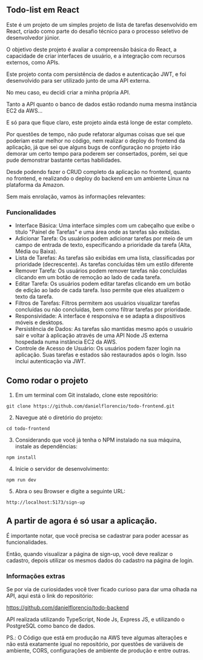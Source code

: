 ## Todo-list em React

Este é um projeto de um simples projeto de lista de tarefas desenvolvido em React, criado como parte do desafio técnico para o processo seletivo de desenvolvedor júnior. 

O objetivo deste projeto é avaliar a compreensão básica do React, a capacidade de criar interfaces de usuário, e a integração com recursos externos, como APIs. 

Este projeto conta com persistência de dados e autenticação JWT, e foi desenvolvido para ser utilizado junto de uma API externa.

No meu caso, eu decidi criar a minha própria API.

Tanto a API quanto o banco de dados estão rodando numa mesma instância EC2 da AWS...

E só para que fique claro, este projeto ainda está longe de estar completo. 

Por questões de tempo, não pude refatorar algumas coisas que sei que poderiam estar melhor no código, nem realizar o deploy do frontend da aplicação, já que sei que alguns bugs de configuração no projeto irão demorar um certo tempo para poderem ser consertados, porém, sei que pude demonstrar bastante certas habilidades.

Desde podendo fazer o CRUD completo da aplicação no frontend, quanto no frontend, e realizando o deploy do backend em um ambiente Linux na plataforma da Amazon.

Sem mais enrolação, vamos às informações relevantes: 

### Funcionalidades

- Interface Básica: Uma interface simples com um cabeçalho que exibe o título "Painel de Tarefas" e uma área onde as tarefas são exibidas.
- Adicionar Tarefa: Os usuários podem adicionar tarefas por meio de um campo de entrada de texto, especificando a prioridade da tarefa (Alta, Média ou Baixa).
- Lista de Tarefas: As tarefas são exibidas em uma lista, classificadas por prioridade (decrescente). As tarefas concluídas têm um estilo diferente
- Remover Tarefa: Os usuários podem remover tarefas não concluídas clicando em um botão de remoção ao lado de cada tarefa.
- Editar Tarefa: Os usuários podem editar tarefas clicando em um botão de edição ao lado de cada tarefa. Isso permite que eles atualizem o texto da tarefa.
- Filtros de Tarefas: Filtros permitem aos usuários visualizar tarefas concluídas ou não concluídas, bem como filtrar tarefas por prioridade.
- Responsividade: A interface é responsiva e se adapta a dispositivos móveis e desktops.
- Persistência de Dados: As tarefas são mantidas mesmo após o usuário sair e voltar à aplicação através de uma API Node JS externa hospedada numa instância EC2 da AWS.
- Controle de Acesso de Usuário: Os usuários podem fazer login na aplicação. Suas tarefas e estados são restaurados após o login. Isso inclui autenticação via JWT.

## Como rodar o projeto

1. Em um terminal com Git instalado, clone este repositório:


``git clone https://github.com/danielflorencio/todo-frontend.git``

2. Navegue até o diretório do projeto:

``cd todo-frontend``

3. Considerando que você já tenha o NPM instalado na sua máquina, instale as dependências:

``npm install``


4. Inicie o servidor de desenvolvimento:

``npm run dev``

5. Abra o seu Browser e digite a seguinte URL:

``http://localhost:5173/sign-up``

## A partir de agora é só usar a aplicação.

É importante notar, que você precisa se cadastrar para poder acessar as funcionalidades. 

Então, quando visualizar a página de sign-up, você deve realizar o cadastro, depois utilizar os mesmos dados do cadastro na página de login.

### Informações extras

Se por via de curiosidades você tiver ficado curioso para dar uma olhada na API, aqui está o link do repositório: 

https://github.com/danielflorencio/todo-backend 

API realizada utilizando TypeScript, Node Js, Express JS, e utilizando o PostgreSQL como banco de dados. 

PS.: O Código que está em produção na AWS teve algumas alterações e não está exatamente igual no repositório, por questões de variáveis de ambiente, CORS, configurações de ambiente de produção e entre outras. 
